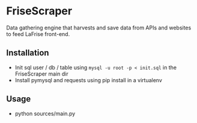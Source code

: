 # FriseScraper

Data gathering engine that harvests and save data from APIs and websites to feed LaFrise front-end.

## Installation

* Init sql user / db / table using `mysql -u root -p < init.sql` in the FriseScraper main dir
* Install pymysql and requests using pip install in a virtualenv

## Usage

* python sources/main.py
